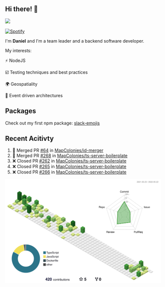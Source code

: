 ## Hi there! 👋

<p>
  <img src="https://github-readme-stats.vercel.app/api?username=syncush&theme=tokyonight">
</p>

[![Spotify](https://novatorem-rust.vercel.app/api/spotify)](https://open.spotify.com/user/syncush)

I'm **Daniel** and I'm a team leader and a backend software developer.

My interests:

⚡ NodeJS

☑️ Testing techniques and best practices

🌍 Geospatiality

🧠 Event driven architectures

## Packages
Check out my first npm package: [slack-emojis](https://www.npmjs.com/package/slack-emojis)

## Recent Acitivty
<!--START_SECTION:activity-->
1. 🎉 Merged PR [#64](https://github.com/MapColonies/id-merger/pull/64) in [MapColonies/id-merger](https://github.com/MapColonies/id-merger)
2. 🎉 Merged PR [#268](https://github.com/MapColonies/ts-server-boilerplate/pull/268) in [MapColonies/ts-server-boilerplate](https://github.com/MapColonies/ts-server-boilerplate)
3. ❌ Closed PR [#262](https://github.com/MapColonies/ts-server-boilerplate/pull/262) in [MapColonies/ts-server-boilerplate](https://github.com/MapColonies/ts-server-boilerplate)
4. ❌ Closed PR [#265](https://github.com/MapColonies/ts-server-boilerplate/pull/265) in [MapColonies/ts-server-boilerplate](https://github.com/MapColonies/ts-server-boilerplate)
5. ❌ Closed PR [#266](https://github.com/MapColonies/ts-server-boilerplate/pull/266) in [MapColonies/ts-server-boilerplate](https://github.com/MapColonies/ts-server-boilerplate)
<!--END_SECTION:activity-->

![contrib](./profile-3d-contrib/profile-green-animate.svg)
